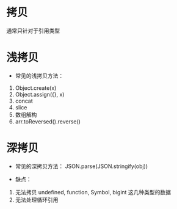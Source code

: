 # 拷贝
通常只针对于引用类型


# 浅拷贝
- 常见的浅拷贝方法：
1. Object.create(x)
2. Object.assign({}, x)
3. concat
4. slice
5. 数组解构
6. arr.toReversed().reverse()

# 深拷贝
- 常见的深拷贝方法：
JSON.parse(JSON.stringify(obj))

- 缺点：
1. 无法拷贝 undefined, function, Symbol, bigint 这几种类型的数据
2. 无法处理循环引用



